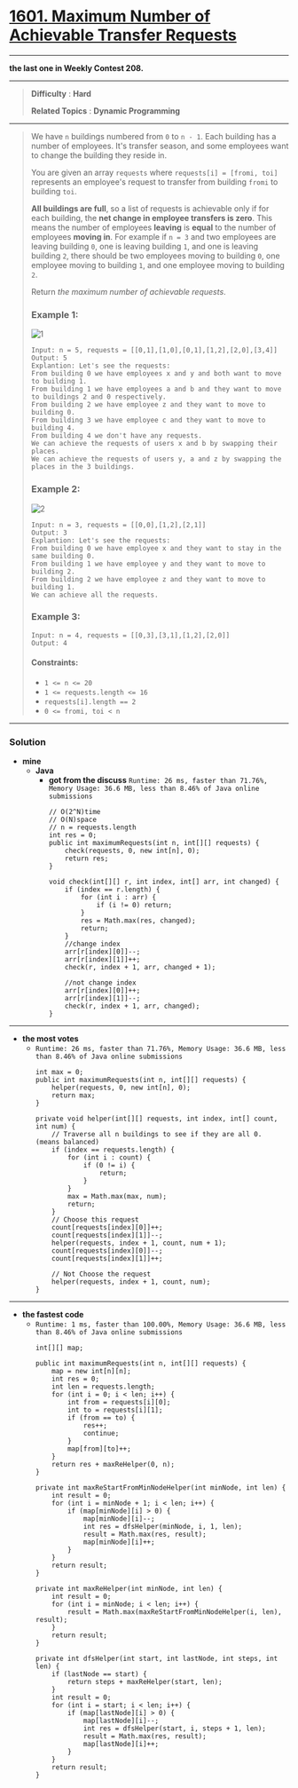 # [1601. Maximum Number of Achievable Transfer Requests](https://leetcode.com/problems/maximum-number-of-achievable-transfer-requests/)
---

**the last one in Weekly Contest 208.**

---

> **Difficulty** : **Hard**
>
> **Related Topics** : **Dynamic Programming**

---

> We have `n` buildings numbered from `0` to `n - 1`. Each building has a number of employees.
> It's transfer season, and some employees want to change the building they reside in.
>
> You are given an array `requests` where `requests[i] = [fromi, toi]` represents an employee's request to transfer from building `fromi` to building `toi`.
>
> **All buildings are full**, so a list of requests is achievable only if for each building, the **net change in employee transfers is zero**.
> This means the number of employees **leaving** is **equal** to the number of employees **moving in**.
> For example if `n = 3` and two employees are leaving building `0`, one is leaving building `1`, and one is leaving building `2`,
> there should be two employees moving to building `0`, one employee moving to building `1`, and one employee moving to building `2`.
>
> Return *the maximum number of achievable requests*.
>
>
>
> ### Example 1:
> ![1](https://assets.leetcode.com/uploads/2020/09/10/move1.jpg)
> ```
> Input: n = 5, requests = [[0,1],[1,0],[0,1],[1,2],[2,0],[3,4]]
> Output: 5
> Explantion: Let's see the requests:
> From building 0 we have employees x and y and both want to move to building 1.
> From building 1 we have employees a and b and they want to move to buildings 2 and 0 respectively.
> From building 2 we have employee z and they want to move to building 0.
> From building 3 we have employee c and they want to move to building 4.
> From building 4 we don't have any requests.
> We can achieve the requests of users x and b by swapping their places.
> We can achieve the requests of users y, a and z by swapping the places in the 3 buildings.
> ```
>
> ### Example 2:
> ![2](https://assets.leetcode.com/uploads/2020/09/10/move2.jpg)
> ```
> Input: n = 3, requests = [[0,0],[1,2],[2,1]]
> Output: 3
> Explantion: Let's see the requests:
> From building 0 we have employee x and they want to stay in the same building 0.
> From building 1 we have employee y and they want to move to building 2.
> From building 2 we have employee z and they want to move to building 1.
> We can achieve all the requests.
> ```
>
> ### Example 3:
> ```
> Input: n = 4, requests = [[0,3],[3,1],[1,2],[2,0]]
> Output: 4
> ```
>
> #### Constraints:
> * `1 <= n <= 20`
> * `1 <= requests.length <= 16`
> * `requests[i].length == 2`
> * `0 <= fromi, toi < n`

---


### Solution
* **mine**
  * **Java**
    * **got from the discuss** `Runtime: 26 ms, faster than 71.76%, Memory Usage: 36.6 MB, less than 8.46% of Java online submissions`
      ```
      // O(2^N)time
      // O(N)space
      // n = requests.length
      int res = 0;
      public int maximumRequests(int n, int[][] requests) {
          check(requests, 0, new int[n], 0);
          return res;
      }

      void check(int[][] r, int index, int[] arr, int changed) {
          if (index == r.length) {
              for (int i : arr) {
                  if (i != 0) return;
              }
              res = Math.max(res, changed);
              return;
          }
          //change index
          arr[r[index][0]]--;
          arr[r[index][1]]++;
          check(r, index + 1, arr, changed + 1);

          //not change index
          arr[r[index][0]]++;
          arr[r[index][1]]--;
          check(r, index + 1, arr, changed);
      }
      ```

---



* **the most votes**
  * `Runtime: 26 ms, faster than 71.76%, Memory Usage: 36.6 MB, less than 8.46% of Java online submissions`
    ```
    int max = 0;
    public int maximumRequests(int n, int[][] requests) {
        helper(requests, 0, new int[n], 0);
        return max;
    }

    private void helper(int[][] requests, int index, int[] count, int num) {
        // Traverse all n buildings to see if they are all 0. (means balanced)
        if (index == requests.length) {
            for (int i : count) {
                if (0 != i) {
                    return;
                }
            }
            max = Math.max(max, num);
            return;
        }
		// Choose this request
        count[requests[index][0]]++;
        count[requests[index][1]]--;
        helper(requests, index + 1, count, num + 1);
        count[requests[index][0]]--;
        count[requests[index][1]]++;

		// Not Choose the request
        helper(requests, index + 1, count, num);
    }
    ```

---

* **the fastest code**
  * `Runtime: 1 ms, faster than 100.00%, Memory Usage: 36.6 MB, less than 8.46% of Java online submissions`
    ```
    int[][] map;

    public int maximumRequests(int n, int[][] requests) {
        map = new int[n][n];
        int res = 0;
        int len = requests.length;
        for (int i = 0; i < len; i++) {
            int from = requests[i][0];
            int to = requests[i][1];
            if (from == to) {
                res++;
                continue;
            }
            map[from][to]++;
        }
        return res + maxReHelper(0, n);
    }

    private int maxReStartFromMinNodeHelper(int minNode, int len) {
        int result = 0;
        for (int i = minNode + 1; i < len; i++) {
            if (map[minNode][i] > 0) {
                map[minNode][i]--;
                int res = dfsHelper(minNode, i, 1, len);
                result = Math.max(res, result);
                map[minNode][i]++;
            }
        }
        return result;
    }

    private int maxReHelper(int minNode, int len) {
        int result = 0;
        for (int i = minNode; i < len; i++) {
            result = Math.max(maxReStartFromMinNodeHelper(i, len), result);
        }
        return result;
    }

    private int dfsHelper(int start, int lastNode, int steps, int len) {
        if (lastNode == start) {
            return steps + maxReHelper(start, len);
        }
        int result = 0;
        for (int i = start; i < len; i++) {
            if (map[lastNode][i] > 0) {
                map[lastNode][i]--;
                int res = dfsHelper(start, i, steps + 1, len);
                result = Math.max(res, result);
                map[lastNode][i]++;
            }
        }
        return result;
    }
    ```


